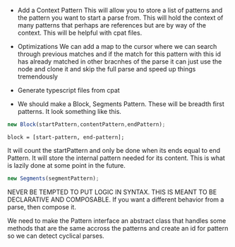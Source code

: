 * Add a Context Pattern
This will allow you to store a list of patterns and the pattern you want to start a parse from. This will hold the context of many patterns
that perhaps are references but are by way of the context. This will be helpful with cpat files.

* Optimizations We can add a map to the cursor where we can search through previous matches and if the match for this pattern with this id has already matched in other bracnhes of the parse it can just use the node and clone it and skip the full parse and speed up things tremendously


* Generate typescript files from cpat

* We should make a Block, Segments Pattern. These will be breadth first patterns. It look something like this.

```ts
new Block(startPattern,contentPattern,endPattern);
```

```
block = [start-pattern, end-pattern];
```

It will count the startPattern and only be done when its ends equal to end Pattern. It will store the internal pattern needed for its content. This is what is lazily done at some point in the future.

```ts
new Segments(segmentPattern);

```



NEVER BE TEMPTED TO PUT LOGIC IN SYNTAX. THIS IS MEANT TO BE DECLARATIVE AND COMPOSABLE. If you want a different behavior from a parse, then compose it.


We need to make the Pattern interface an abstract class that handles some methods that are the same accross the patterns and create an id for pattern so we can detect cyclical parses.